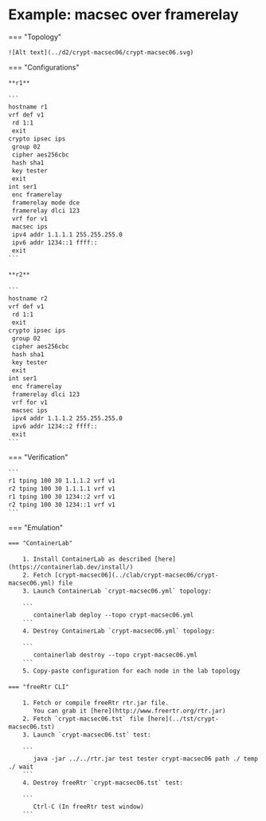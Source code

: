 # Example: macsec over framerelay

=== "Topology"

    ![Alt text](../d2/crypt-macsec06/crypt-macsec06.svg)

=== "Configurations"

    **r1**

    ```
    hostname r1
    vrf def v1
     rd 1:1
     exit
    crypto ipsec ips
     group 02
     cipher aes256cbc
     hash sha1
     key tester
     exit
    int ser1
     enc framerelay
     framerelay mode dce
     framerelay dlci 123
     vrf for v1
     macsec ips
     ipv4 addr 1.1.1.1 255.255.255.0
     ipv6 addr 1234::1 ffff::
     exit
    ```

    **r2**

    ```
    hostname r2
    vrf def v1
     rd 1:1
     exit
    crypto ipsec ips
     group 02
     cipher aes256cbc
     hash sha1
     key tester
     exit
    int ser1
     enc framerelay
     framerelay dlci 123
     vrf for v1
     macsec ips
     ipv4 addr 1.1.1.2 255.255.255.0
     ipv6 addr 1234::2 ffff::
     exit
    ```

=== "Verification"

    ```
    r1 tping 100 30 1.1.1.2 vrf v1
    r2 tping 100 30 1.1.1.1 vrf v1
    r1 tping 100 30 1234::2 vrf v1
    r2 tping 100 30 1234::1 vrf v1
    ```

=== "Emulation"

    === "ContainerLab"

        1. Install ContainerLab as described [here](https://containerlab.dev/install/)  
        2. Fetch [crypt-macsec06](../clab/crypt-macsec06/crypt-macsec06.yml) file  
        3. Launch ContainerLab `crypt-macsec06.yml` topology:  

        ```
           containerlab deploy --topo crypt-macsec06.yml  
        ```
        4. Destroy ContainerLab `crypt-macsec06.yml` topology:  

        ```
           containerlab destroy --topo crypt-macsec06.yml  
        ```
        5. Copy-paste configuration for each node in the lab topology

    === "freeRtr CLI"

        1. Fetch or compile freeRtr rtr.jar file.  
           You can grab it [here](http://www.freertr.org/rtr.jar)  
        2. Fetch `crypt-macsec06.tst` file [here](../tst/crypt-macsec06.tst)  
        3. Launch `crypt-macsec06.tst` test:  

        ```
           java -jar ../../rtr.jar test tester crypt-macsec06 path ./ temp ./ wait
        ```
        4. Destroy freeRtr `crypt-macsec06.tst` test:  

        ```
           Ctrl-C (In freeRtr test window)
        ```

